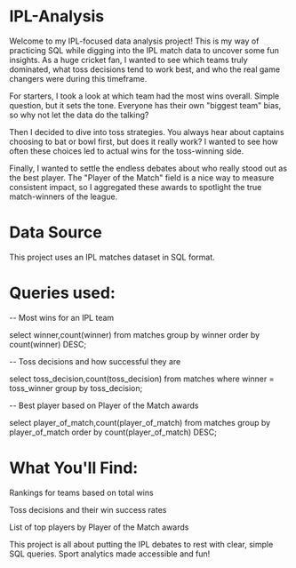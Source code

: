 # IPL-Analysis
Welcome to my IPL-focused data analysis project! This is my way of practicing SQL while digging into the IPL match data to uncover some fun insights. As a huge cricket fan, I wanted to see which teams truly dominated, what toss decisions tend to work best, and who the real game changers were during this timeframe.

For starters, I took a look at which team had the most wins overall. Simple question, but it sets the tone. Everyone has their own "biggest team" bias, so why not let the data do the talking?

Then I decided to dive into toss strategies. You always hear about captains choosing to bat or bowl first, but does it really work? I wanted to see how often these choices led to actual wins for the toss-winning side.

Finally, I wanted to settle the endless debates about who really stood out as the best player. The "Player of the Match" field is a nice way to measure consistent impact, so I aggregated these awards to spotlight the true match-winners of the league.

# Data Source
This project uses an IPL matches dataset in SQL format.

# Queries used:

-- Most wins for an IPL team

select winner,count(winner) 
from matches
group by winner
order by count(winner) 
DESC;

-- Toss decisions and how successful they are

select toss_decision,count(toss_decision) 
from matches
where winner = toss_winner
group by toss_decision;

-- Best player based on Player of the Match awards

select player_of_match,count(player_of_match) 
from matches
group by player_of_match
order by count(player_of_match) 
DESC;


# What You'll Find:

Rankings for teams based on total wins

Toss decisions and their win success rates

List of top players by Player of the Match awards

This project is all about putting the IPL debates to rest with clear, simple SQL queries. Sport analytics made accessible and fun!
